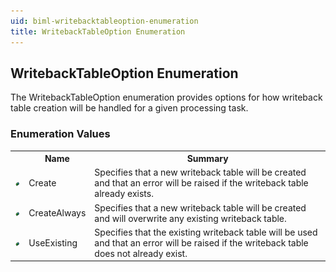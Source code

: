 ```yaml
---
uid: biml-writebacktableoption-enumeration
title: WritebackTableOption Enumeration
---
```


## WritebackTableOption Enumeration

<div class="LanguageSummary"><div class ="SummaryItem">The WritebackTableOption enumeration provides options for how writeback table creation will be handled for a given processing task.</div></div>
<div class="EnumValueGroup">

### Enumeration Values

<table id="EnumValue" class="MemberList"><tbody><tr><th class="MemberTypeIconColumnHeader">&nbsp;</th><th class="MemberNameColumnHeader">Name</th><th class="MemberSummaryColumnHeader">Summary</th></tr><tr class="cd0"><td align="center" class="MemberTypeIcon"><img src="enumValue.png"></img></td><td class="MemberName">Create</td><td class="MemberSummary"><div class ="SummaryItem">Specifies that a new writeback table will be created and that an error will be raised if the writeback table already exists.</div></td></tr><tr class="cd1"><td align="center" class="MemberTypeIcon"><img src="enumValue.png"></img></td><td class="MemberName">CreateAlways</td><td class="MemberSummary"><div class ="SummaryItem">Specifies that a new writeback table will be created and will overwrite any existing writeback table.</div></td></tr><tr class="cd0"><td align="center" class="MemberTypeIcon"><img src="enumValue.png"></img></td><td class="MemberName">UseExisting</td><td class="MemberSummary"><div class ="SummaryItem">Specifies that the existing writeback table will be used and that an error will be raised if the writeback table does not already exist.</div></td></tr></tbody></table>
</div>